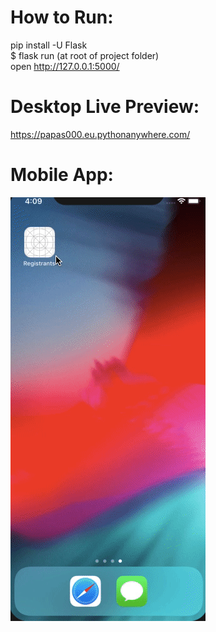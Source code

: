 # How to Run:
pip install -U Flask<br>
$ flask run (at root of project folder)<br>
open http://127.0.0.1:5000/

# Desktop Live Preview:
https://papas000.eu.pythonanywhere.com/

# Mobile App:
<img src="https://raw.githubusercontent.com/papas000/flask-registrants/master/registrants-mobile.gif">
